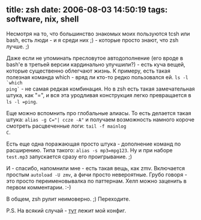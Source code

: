 title: zsh
date: 2006-08-03 14:50:19
tags: software, nix, shell
----


Несмотря на то, что большинство знакомых моих пользуются tcsh или bash, есть люди - и я среди них ;) - которые просто знают, что zsh лучше. ;)

Даже если не упоминать пресловутое автодополнение (его вроде в bash'е в третьей версии кардинально улучшили?) - есть куча вещей, которые существенно облегчают жизнь. К примеру, есть такая полезная команда which - вряд ли кто-то редко пользовался ей. <code>ls -l \`which ping\`</code> - не самая редкая комбинация. Но в zsh есть такая замечательная штука, как "=", и вся эта уродливая конструкция легко превращается в <code>ls -l =ping</code>.

Еще можно вспомнить про глобальные алиасы. То есть делается такая штука: <code>alias -g C="| ccze -A"</code> и получаем возможность намного короче смотреть расцвеченные логи: <code>tail -f mainlog C</code>.

Есть еще одна поражающая просто штука - дополнение команд по расширению. Типа такого: <code>alias -s mp3=mpg123</code>. Ну и при наборе <code>test.mp3</code> запускается сразу его проигрывание. ;)

И - спасибо, напомнили мне - есть такая вещь, как zmv. Включается простым <code>autoload -U zmv</code>, а фичи просто невероятные. Грубо говоря - это просто переименовывалка по паттернам. Хелп можно заценить в первом комментарии. :-)

В общем, zsh рулит неимоверно. ;) Переходите.

P.S. На всякий случай - [тут](http://hg.piranha.org.ua/conf/file/) лежит мой конфиг.
